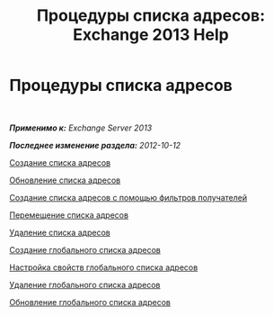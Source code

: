 ﻿---
title: 'Процедуры списка адресов: Exchange 2013 Help'
TOCTitle: Процедуры списка адресов
ms:assetid: 44c87349-964b-4700-9ce9-87bd4cb2249e
ms:mtpsurl: https://technet.microsoft.com/ru-ru/library/Aa997686(v=EXCHG.150)
ms:contentKeyID: 50487939
ms.date: 04/30/2018
mtps_version: v=EXCHG.150
ms.translationtype: HT
---

# Процедуры списка адресов

 

_**Применимо к:** Exchange Server 2013_

_**Последнее изменение раздела:** 2012-10-12_

[Создание списка адресов](create-an-address-list-exchange-2013-help.md)

[Обновление списка адресов](update-an-address-list-exchange-2013-help.md)

[Создание списка адресов с помощью фильтров получателей](create-an-address-list-by-using-recipient-filters-exchange-2013-help.md)

[Перемещение списка адресов](move-an-address-list-exchange-2013-help.md)

[Удаление списка адресов](remove-an-address-list-exchange-2013-help.md)

[Создание глобального списка адресов](https://docs.microsoft.com/ru-ru/exchange/address-books/address-lists/create-global-address-list)

[Настройка свойств глобального списка адресов](https://docs.microsoft.com/ru-ru/exchange/address-books/address-lists/configure-global-address-list-properties)

[Удаление глобального списка адресов](https://docs.microsoft.com/ru-ru/exchange/address-books/address-lists/remove-a-global-address-list)

[Обновление глобального списка адресов](update-a-global-address-list-exchange-2013-help.md)

